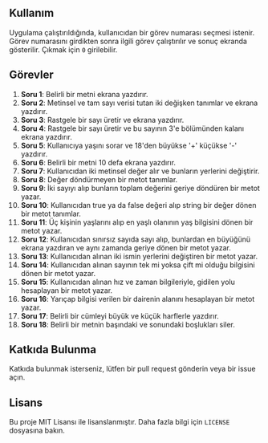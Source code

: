 ## Kullanım

Uygulama çalıştırıldığında, kullanıcıdan bir görev numarası seçmesi istenir. Görev numarasını girdikten sonra ilgili görev çalıştırılır ve sonuç ekranda gösterilir. Çıkmak için `0` girilebilir.

## Görevler

1. **Soru 1**: Belirli bir metni ekrana yazdırır.
2. **Soru 2**: Metinsel ve tam sayı verisi tutan iki değişken tanımlar ve ekrana yazdırır.
3. **Soru 3**: Rastgele bir sayı üretir ve ekrana yazdırır.
4. **Soru 4**: Rastgele bir sayı üretir ve bu sayının 3'e bölümünden kalanı ekrana yazdırır.
5. **Soru 5**: Kullanıcıya yaşını sorar ve 18'den büyükse '+' küçükse '-' yazdırır.
6. **Soru 6**: Belirli bir metni 10 defa ekrana yazdırır.
7. **Soru 7**: Kullanıcıdan iki metinsel değer alır ve bunların yerlerini değiştirir.
8. **Soru 8**: Değer döndürmeyen bir metot tanımlar.
9. **Soru 9**: İki sayıyı alıp bunların toplam değerini geriye döndüren bir metot yazar.
10. **Soru 10**: Kullanıcıdan true ya da false değeri alıp string bir değer dönen bir metot tanımlar.
11. **Soru 11**: Üç kişinin yaşlarını alıp en yaşlı olanının yaş bilgisini dönen bir metot yazar.
12. **Soru 12**: Kullanıcıdan sınırsız sayıda sayı alıp, bunlardan en büyüğünü ekrana yazdıran ve aynı zamanda geriye dönen bir metot yazar.
13. **Soru 13**: Kullanıcıdan alınan iki ismin yerlerini değiştiren bir metot yazar.
14. **Soru 14**: Kullanıcıdan alınan sayının tek mi yoksa çift mi olduğu bilgisini dönen bir metot yazar.
15. **Soru 15**: Kullanıcıdan alınan hız ve zaman bilgileriyle, gidilen yolu hesaplayan bir metot yazar.
16. **Soru 16**: Yarıçap bilgisi verilen bir dairenin alanını hesaplayan bir metot yazar.
17. **Soru 17**: Belirli bir cümleyi büyük ve küçük harflerle yazdırır.
18. **Soru 18**: Belirli bir metnin başındaki ve sonundaki boşlukları siler.

## Katkıda Bulunma

Katkıda bulunmak isterseniz, lütfen bir pull request gönderin veya bir issue açın.

## Lisans

Bu proje MIT Lisansı ile lisanslanmıştır. Daha fazla bilgi için `LICENSE` dosyasına bakın.
